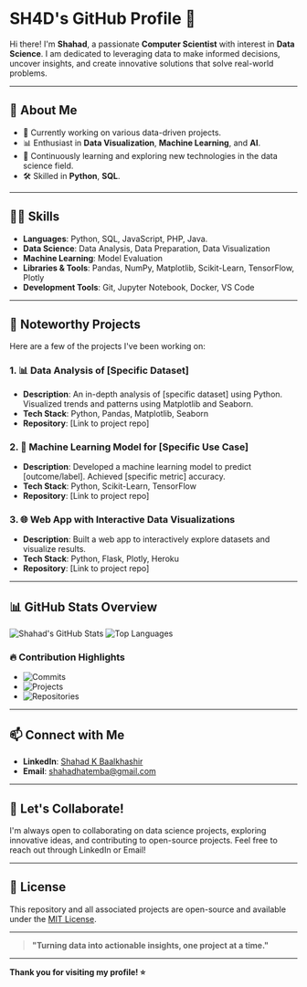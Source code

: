 
<!--
**parvxi/parvxi** is a ✨ _special_ ✨ repository because its `README.md` (this file) appears on your GitHub profile.

Here are some ideas to get you started:

- 🔭 I’m currently working on ...
- 🌱 I’m currently learning ...
- 👯 I’m looking to collaborate on ...
- 🤔 I’m looking for help with ...
- 💬 Ask me about ...
- 📫 How to reach me: ...
- 😄 Pronouns: ...
- ⚡ Fun fact: ...
-->

# SH4D's GitHub Profile 🌟

Hi there! I'm **Shahad**, a passionate **Computer Scientist** with interest in **Data Science**. I am dedicated to leveraging data to make informed decisions, uncover insights, and create innovative solutions that solve real-world problems. 

---

## 🚀 About Me
- 💼 Currently working on various data-driven projects.
- 📊 Enthusiast in **Data Visualization**, **Machine Learning**, and **AI**.
- 🌱 Continuously learning and exploring new technologies in the data science field.
- 🛠 Skilled in **Python**, **SQL**.

---

## 🧑‍💻 Skills
- **Languages**: Python, SQL, JavaScript, PHP, Java.
- **Data Science**: Data Analysis, Data Preparation, Data Visualization
- **Machine Learning**: Model Evaluation
- **Libraries & Tools**: Pandas, NumPy, Matplotlib, Scikit-Learn, TensorFlow, Plotly
- **Development Tools**: Git, Jupyter Notebook, Docker, VS Code

---

## 📂 Noteworthy Projects
Here are a few of the projects I've been working on:

### 1. 📊 **Data Analysis of [Specific Dataset]**
   - **Description**: An in-depth analysis of [specific dataset] using Python. Visualized trends and patterns using Matplotlib and Seaborn.
   - **Tech Stack**: Python, Pandas, Matplotlib, Seaborn
   - **Repository**: [Link to project repo]

### 2. 🤖 **Machine Learning Model for [Specific Use Case]**
   - **Description**: Developed a machine learning model to predict [outcome/label]. Achieved [specific metric] accuracy.
   - **Tech Stack**: Python, Scikit-Learn, TensorFlow
   - **Repository**: [Link to project repo]

### 3. 🌐 **Web App with Interactive Data Visualizations**
   - **Description**: Built a web app to interactively explore datasets and visualize results.
   - **Tech Stack**: Python, Flask, Plotly, Heroku
   - **Repository**: [Link to project repo]

---

## 📊 GitHub Stats Overview

![Shahad's GitHub Stats](https://github-readme-stats.vercel.app/api?username=Shahad&show_icons=true&theme=radical)
![Top Languages](https://github-readme-stats.vercel.app/api/top-langs/?username=Shahad&layout=compact&theme=radical)

### 🔥 Contribution Highlights
- ![Commits](https://img.shields.io/badge/Total%20Commits-300+-blue?style=for-the-badge)
- ![Projects](https://img.shields.io/badge/Projects-15+-brightgreen?style=for-the-badge)
- ![Repositories](https://img.shields.io/badge/Repositories-25-orange?style=for-the-badge)

---

## 📫 Connect with Me
- **LinkedIn**: [Shahad K Baalkhashir](https://www.linkedin.com/in/shahad-k-baalkhashir-822629209/)
- **Email**: [shahadhatemba@gmail.com](mailto:shahadhatemba@gmail.com)
---

## 🤝 Let's Collaborate!
I'm always open to collaborating on data science projects, exploring innovative ideas, and contributing to open-source projects. Feel free to reach out through LinkedIn or Email!

---

## 📄 License
This repository and all associated projects are open-source and available under the [MIT License](LICENSE).

---

> **"Turning data into actionable insights, one project at a time."**

---

**Thank you for visiting my profile! ⭐️**

